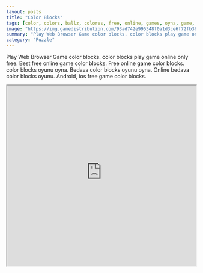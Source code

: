 ```yaml
---
layout: posts
title: "Color Blocks"
tags: [color, colors, ballz, colores, free, online, games, oyna, game, free, games, play, play, games]
image: "https://img.gamedistribution.com/93ad742e995348f0a1d3ce6f72fb3801.jpg"
summary: "Play Web Browser Game color blocks. color blocks play game online only free. Best free online game color blocks. Free online game color blocks. color blocks oyunu oyna. Bedava color blocks oyunu oyna. Online bedava color blocks oyunu. Android, ios free game color blocks."
category: "Puzzle"
---
```


Play Web Browser Game color blocks. color blocks play game online only free. Best free online game color blocks. Free online game color blocks. color blocks oyunu oyna. Bedava color blocks oyunu oyna. Online bedava color blocks oyunu. Android, ios free game color blocks.

<iframe width="100%" height="480px;" src="https://html5.gamedistribution.com/93ad742e995348f0a1d3ce6f72fb3801/"></iframe>